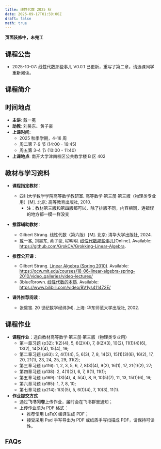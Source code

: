```yaml
---
title: 线性代数 2025 秋
date: 2025-09-17T01:50:00Z
draft: false
math: true
---
```


**页面装修中，未完工**

## 课程公告

- 2025-10-07: 线性代数那些事儿 V0.0.1 已更新，重写了第二章，请选课同学重新阅读。

## 课程简介

## 时间地点

* **主讲**: 戴一冕
* **助教**: 刘昊东、黄子豪
* **上课时间:**
    * 2025 秋季学期，4-18 周
    * 周二第 7-9 节 (14:00 - 16:45)
    * 周五第 3-4 节 (10:00 - 11:40)
* **上课地点**: 南开大学津南校区公共教学楼 B 区 402

## 教材与学习资料

- **课程指定教材**：

  - 四川大学数学学院高等数学教研室. 高等数学·第三册·第三版（物理类专业用）[M]. 北京: 高等教育出版社, 2010.
    - 注：教材第三版和第四版都可以，除了排版不同，内容相同，连错误的地方都一模一样没变

- **推荐辅助教材**：

  - Gilbert Strang. 线性代数（第六版）[M]. 北京: 清华大学出版社, 2024.
  - 戴一冕, 刘昊东, 黄子豪, 程明明. [线性代数那些事儿](https://github.com/GrokCV/Grokking-Linear-Algebra)[Online].  Available: <https://github.com/GrokCV/Grokking-Linear-Algebra>.

- **推荐公开课**：

  - Gilbert Strang. [Linear Algebra (Spring 2010)](https://ocw.mit.edu/courses/18-06-linear-algebra-spring-2010/video_galleries/video-lectures/). Available: <https://ocw.mit.edu/courses/18-06-linear-algebra-spring-2010/video_galleries/video-lectures/>
  - 3blue1brown. [线性代数的本质](https://www.bilibili.com/video/BV1ys411472E/).  Available: <https://www.bilibili.com/video/BV1ys411472E/>

- **课外推荐阅读**：

    - 张奠宙. 20 世纪数学经纬[M]. 上海: 华东师范大学出版社, 2002.

    

## 课程作业

- **课程作业**：选自教材高等数学·第三册·第三版（物理类专业用）
    - 第一章习题 (p32): 1(2)(4), 5, 6(2)(4), 7, 8(2)(3), 10(2), 11(1)(4)(6), 13(2), 14(3)(4), 15(4), 16;
    - 第二章习题 (p83): 2, 4(1)(4), 5, 6(3), 7, 8, 14(2), 15(1)(3)(6), 16(2), 17, 20, 21(1), 23, 24, 25, 29, 31(2);
    - 第三章习题 (p116): 1, 2, 3, 5, 6, 7, 8(3)(4), 9(2), 16(1), 17, 21(1)(2), 27;
    - 第四章习题 (p138): 2, 4(1)(2), 6, 7, 9(1), 11(1);
    - 第五章习题 (p169): 1(3)(4), 4, 5(4), 8, 9, 10(5)(7), 11, 13, 15(1)(6), 16;
    - 第六章习题 (p185): 1, 7, 8, 10;
    - 第七章习题 (p214): 1(3)(5), 5, 6(1)(4), 7, 10(3), 11(1).
- **作业提交方式**
    - 通过**飞书问卷**上传作业，届时会在飞书群里通知；
    - 上传作业须为 PDF 格式：
        - 推荐使用 LaTeX 编译生成 PDF；
        - 接受采用 Pad 手写导出为 PDF 或纸质手写扫描成 PDF，请保持可读性。

## FAQs